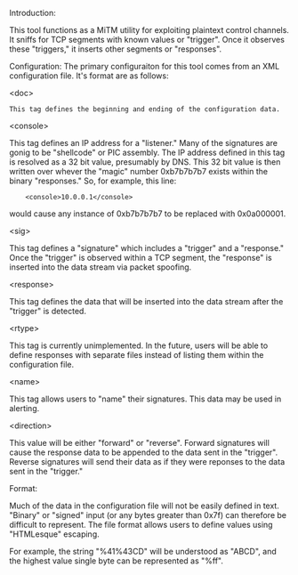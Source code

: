 Introduction:

This tool functions as a MiTM utility for exploiting plaintext control 
channels. It sniffs for TCP segments with known values or "trigger". 
Once it observes these "triggers," it inserts other segments or "responses".

Configuration:
The primary configuraiton for this tool comes from an XML configuration file. 
It's format are as follows:

&lt;doc&gt;

	This tag defines the beginning and ending of the configuration data.

&lt;console&gt;

This tag defines an IP address for a "listener." Many of the signatures
are gonig to be "shellcode" or PIC assembly. The IP address defined
in this tag is resolved as a 32 bit value, presumably by DNS.
This 32 bit value is then written over whever the "magic" number
0xb7b7b7b7 exists within the binary "responses."
So, for example, this line:

		<console>10.0.0.1</console> 

would cause any instance of 0xb7b7b7b7 to be replaced with 0x0a000001.

&lt;sig&gt;

This tag defines a "signature" which includes a "trigger" and a 
"response."  Once the "trigger" is observed within a TCP segment,
the "response" is inserted into the data stream via packet spoofing.

&lt;response&gt;

This tag defines the data that will be inserted into the data stream
after the "trigger" is detected.

&lt;rtype&gt;

This tag is currently unimplemented. In the future, users will be
able to define responses with separate files instead of listing them
within the configuration file.
 
&lt;name&gt;

This tag allows users to "name" their signatures.
This data may be used in alerting.

&lt;direction&gt;

This value will be either "forward" or "reverse". Forward signatures
will cause the response data to be appended to the data sent in the 
"trigger". Reverse signatures will send their data as if they were
reponses to the data sent in the "trigger."


Format:

Much of the data in the configuration file will not be easily defined
in text. "Binary" or "signed" input (or any bytes greater than 0x7f)
can therefore be difficult to represent. The file format allows users
to define values using "HTMLesque" escaping.  
	

For example, the string "%41%43CD" will be understood as "ABCD", and
the highest value single byte can be represented as "%ff". 


